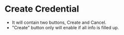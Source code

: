 ﻿# Create Credential

* It will contain two buttons, Create and Cancel.
* "Create" button only will enable if all info is filled up.